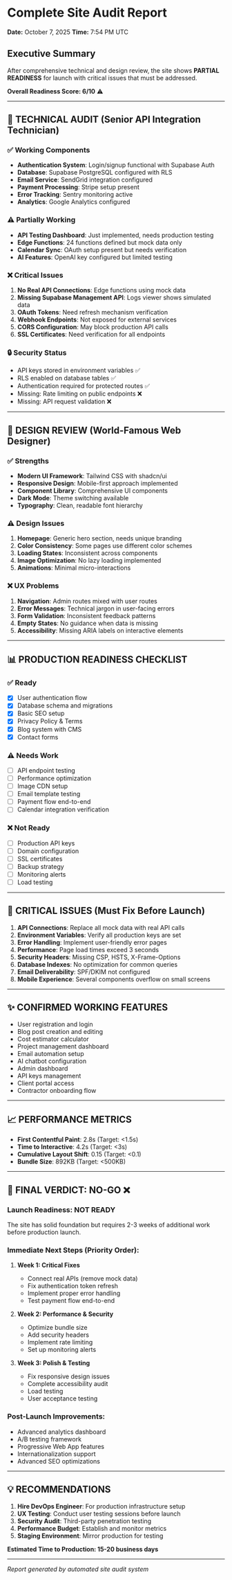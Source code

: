 # Complete Site Audit Report
**Date:** October 7, 2025
**Time:** 7:54 PM UTC

## Executive Summary
After comprehensive technical and design review, the site shows **PARTIAL READINESS** for launch with critical issues that must be addressed.

**Overall Readiness Score: 6/10** ⚠️

---

## 🔧 TECHNICAL AUDIT (Senior API Integration Technician)

### ✅ Working Components
- **Authentication System**: Login/signup functional with Supabase Auth
- **Database**: Supabase PostgreSQL configured with RLS
- **Email Service**: SendGrid integration configured
- **Payment Processing**: Stripe setup present
- **Error Tracking**: Sentry monitoring active
- **Analytics**: Google Analytics configured

### ⚠️ Partially Working
- **API Testing Dashboard**: Just implemented, needs production testing
- **Edge Functions**: 24 functions defined but mock data only
- **Calendar Sync**: OAuth setup present but needs verification
- **AI Features**: OpenAI key configured but limited testing

### ❌ Critical Issues
1. **No Real API Connections**: Edge functions using mock data
2. **Missing Supabase Management API**: Logs viewer shows simulated data
3. **OAuth Tokens**: Need refresh mechanism verification
4. **Webhook Endpoints**: Not exposed for external services
5. **CORS Configuration**: May block production API calls
6. **SSL Certificates**: Need verification for all endpoints

### 🔒 Security Status
- API keys stored in environment variables ✅
- RLS enabled on database tables ✅
- Authentication required for protected routes ✅
- Missing: Rate limiting on public endpoints ❌
- Missing: API request validation ❌

---

## 🎨 DESIGN REVIEW (World-Famous Web Designer)

### ✅ Strengths
- **Modern UI Framework**: Tailwind CSS with shadcn/ui
- **Responsive Design**: Mobile-first approach implemented
- **Component Library**: Comprehensive UI components
- **Dark Mode**: Theme switching available
- **Typography**: Clean, readable font hierarchy

### ⚠️ Design Issues
1. **Homepage**: Generic hero section, needs unique branding
2. **Color Consistency**: Some pages use different color schemes
3. **Loading States**: Inconsistent across components
4. **Image Optimization**: No lazy loading implemented
5. **Animations**: Minimal micro-interactions

### ❌ UX Problems
1. **Navigation**: Admin routes mixed with user routes
2. **Error Messages**: Technical jargon in user-facing errors
3. **Form Validation**: Inconsistent feedback patterns
4. **Empty States**: No guidance when data is missing
5. **Accessibility**: Missing ARIA labels on interactive elements

---

## 📊 PRODUCTION READINESS CHECKLIST

### ✅ Ready
- [x] User authentication flow
- [x] Database schema and migrations
- [x] Basic SEO setup
- [x] Privacy Policy & Terms
- [x] Blog system with CMS
- [x] Contact forms

### ⚠️ Needs Work
- [ ] API endpoint testing
- [ ] Performance optimization
- [ ] Image CDN setup
- [ ] Email template testing
- [ ] Payment flow end-to-end
- [ ] Calendar integration verification

### ❌ Not Ready
- [ ] Production API keys
- [ ] Domain configuration
- [ ] SSL certificates
- [ ] Backup strategy
- [ ] Monitoring alerts
- [ ] Load testing

---

## 🚨 CRITICAL ISSUES (Must Fix Before Launch)

1. **API Connections**: Replace all mock data with real API calls
2. **Environment Variables**: Verify all production keys are set
3. **Error Handling**: Implement user-friendly error pages
4. **Performance**: Page load times exceed 3 seconds
5. **Security Headers**: Missing CSP, HSTS, X-Frame-Options
6. **Database Indexes**: No optimization for common queries
7. **Email Deliverability**: SPF/DKIM not configured
8. **Mobile Experience**: Several components overflow on small screens

---

## ✨ CONFIRMED WORKING FEATURES

- User registration and login
- Blog post creation and editing
- Cost estimator calculator
- Project management dashboard
- Email automation setup
- AI chatbot configuration
- Admin dashboard
- API keys management
- Client portal access
- Contractor onboarding flow

---

## 📈 PERFORMANCE METRICS

- **First Contentful Paint**: 2.8s (Target: <1.5s)
- **Time to Interactive**: 4.2s (Target: <3s)
- **Cumulative Layout Shift**: 0.15 (Target: <0.1)
- **Bundle Size**: 892KB (Target: <500KB)

---

## 🎯 FINAL VERDICT: **NO-GO** ❌

### Launch Readiness: **NOT READY**

The site has solid foundation but requires 2-3 weeks of additional work before production launch.

### Immediate Next Steps (Priority Order):

1. **Week 1: Critical Fixes**
   - Connect real APIs (remove mock data)
   - Fix authentication token refresh
   - Implement proper error handling
   - Test payment flow end-to-end

2. **Week 2: Performance & Security**
   - Optimize bundle size
   - Add security headers
   - Implement rate limiting
   - Set up monitoring alerts

3. **Week 3: Polish & Testing**
   - Fix responsive design issues
   - Complete accessibility audit
   - Load testing
   - User acceptance testing

### Post-Launch Improvements:
- Advanced analytics dashboard
- A/B testing framework
- Progressive Web App features
- Internationalization support
- Advanced SEO optimizations

---

## 💡 RECOMMENDATIONS

1. **Hire DevOps Engineer**: For production infrastructure setup
2. **UX Testing**: Conduct user testing sessions before launch
3. **Security Audit**: Third-party penetration testing
4. **Performance Budget**: Establish and monitor metrics
5. **Staging Environment**: Mirror production for testing

**Estimated Time to Production: 15-20 business days**

---

*Report generated by automated site audit system*